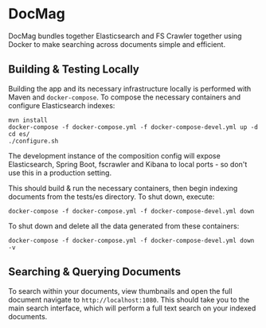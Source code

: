 # DocMag

DocMag bundles together Elasticsearch and FS Crawler together using Docker
to make searching across documents simple and efficient.


## Building & Testing Locally

Building the app and its necessary infrastructure locally is performed with
Maven and `docker-compose`. To compose the necessary containers and configure
Elasticsearch indexes:

    mvn install
    docker-compose -f docker-compose.yml -f docker-compose-devel.yml up -d
    cd es/
    ./configure.sh

The development instance of the composition config will expose Elasticsearch,
Spring Boot, fscrawler and Kibana to local ports - so don't use this in a
production setting.

This should build & run the necessary containers, then begin indexing documents
from the tests/es directory. To shut down, execute:

    docker-compose -f docker-compose.yml -f docker-compose-devel.yml down

To shut down and delete all the data generated from these containers:

    docker-compose -f docker-compose.yml -f docker-compose-devel.yml down -v


## Searching & Querying Documents

To search within your documents, view thumbnails and open the full document
navigate to `http://localhost:1080`. This should take you to the main search
interface, which will perform a full text search on your indexed documents.
